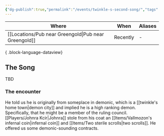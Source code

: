 ```yaml
---
{"dg-publish":true,"permalink":"/events/twinkle-s-second-song/","tags":["event"],"dgShowLocalGraph":true,"noteIcon":"event","created":"2024-01-06T12:51:31.026+01:00","updated":"2024-01-10T00:50:56.005+01:00"}
---
```


| Where                  | When     | Aliases |
| ---------------------- | -------- | ------- |
| [[Locations/Pub near Greengold\|Pub near Greengold]] | Recently | \-      |

{ .block-language-dataview}
## The Song
TBD

### The encounter 
He told us he is originally from someplace in demonic, which is a [[twinkle's home town\|demon city]] and implied he is a high ranking demon. Specifically, that he might be a member of the ruling council.
[[Players/Johnra Kcir\|Johnra]] stole from his coat an [[Items/Vallmozon's infernal coin\|infernal coin]] and [[Items/Two sterile scrolls\|two scrolls]].
He offered us some demonic-sounding contracts.